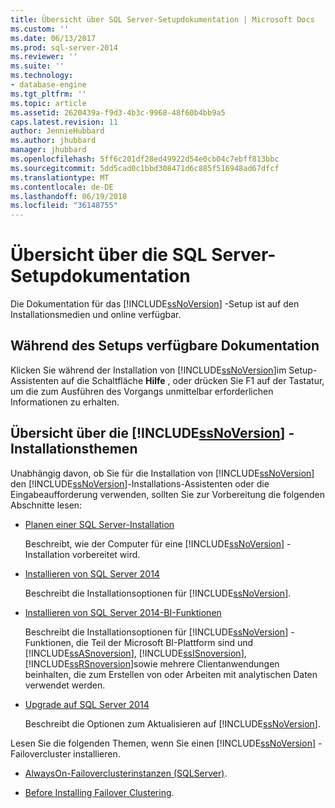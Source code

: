 ```yaml
---
title: Übersicht über SQL Server-Setupdokumentation | Microsoft Docs
ms.custom: ''
ms.date: 06/13/2017
ms.prod: sql-server-2014
ms.reviewer: ''
ms.suite: ''
ms.technology:
- database-engine
ms.tgt_pltfrm: ''
ms.topic: article
ms.assetid: 2620439a-f9d3-4b3c-9968-48f60b4bb9a5
caps.latest.revision: 11
author: JennieHubbard
ms.author: jhubbard
manager: jhubbard
ms.openlocfilehash: 5ff6c201df28ed49922d54e0cb04c7ebff813bbc
ms.sourcegitcommit: 5dd5cad0c1bbd308471d6c885f516948ad67dfcf
ms.translationtype: MT
ms.contentlocale: de-DE
ms.lasthandoff: 06/19/2018
ms.locfileid: "36148755"
---
```

# <a name="overview-of-sql-server-setup-documentation"></a>Übersicht über die SQL Server-Setupdokumentation
  Die Dokumentation für das [!INCLUDE[ssNoVersion](../../includes/ssnoversion-md.md)] -Setup ist auf den Installationsmedien und online verfügbar.  
  
## <a name="documentation-available-during-setup"></a>Während des Setups verfügbare Dokumentation  
 Klicken Sie während der Installation von [!INCLUDE[ssNoVersion](../../includes/ssnoversion-md.md)]im Setup-Assistenten auf die Schaltfläche **Hilfe** , oder drücken Sie F1 auf der Tastatur, um die zum Ausführen des Vorgangs unmittelbar erforderlichen Informationen zu erhalten.  
  
## <a name="overview-of-includessnoversionincludesssnoversion-mdmd-installation-topics"></a>Übersicht über die [!INCLUDE[ssNoVersion](../../includes/ssnoversion-md.md)] -Installationsthemen  
 Unabhängig davon, ob Sie für die Installation von [!INCLUDE[ssNoVersion](../../includes/ssnoversion-md.md)] den [!INCLUDE[ssNoVersion](../../includes/ssnoversion-md.md)]-Installations-Assistenten oder die Eingabeaufforderung verwenden, sollten Sie zur Vorbereitung die folgenden Abschnitte lesen:  
  
-   [Planen einer SQL Server-Installation](../../../2014/sql-server/install/planning-a-sql-server-installation.md)  
  
     Beschreibt, wie der Computer für eine [!INCLUDE[ssNoVersion](../../includes/ssnoversion-md.md)] -Installation vorbereitet wird.  
  
-   [Installieren von SQL Server 2014](../../database-engine/install-windows/install-sql-server.md)  
  
     Beschreibt die Installationsoptionen für [!INCLUDE[ssNoVersion](../../includes/ssnoversion-md.md)].  
  
-   [Installieren von SQL Server 2014-BI-Funktionen](install-sql-server-business-intelligence-features.md)  
  
     Beschreibt die Installationsoptionen für [!INCLUDE[ssNoVersion](../../includes/ssnoversion-md.md)] -Funktionen, die Teil der Microsoft BI-Plattform sind und [!INCLUDE[ssASnoversion](../../includes/ssasnoversion-md.md)], [!INCLUDE[ssISnoversion](../../includes/ssisnoversion-md.md)], [!INCLUDE[ssRSnoversion](../../includes/ssrsnoversion-md.md)]sowie mehrere Clientanwendungen beinhalten, die zum Erstellen von oder Arbeiten mit analytischen Daten verwendet werden.  
  
-   [Upgrade auf SQL Server 2014](../../database-engine/install-windows/upgrade-sql-server.md)  
  
     Beschreibt die Optionen zum Aktualisieren auf [!INCLUDE[ssNoVersion](../../includes/ssnoversion-md.md)].  
  
 Lesen Sie die folgenden Themen, wenn Sie einen [!INCLUDE[ssNoVersion](../../includes/ssnoversion-md.md)] -Failovercluster installieren.  
  
-   [AlwaysOn-Failoverclusterinstanzen (SQLServer)](../failover-clusters/windows/always-on-failover-cluster-instances-sql-server.md).  
  
-   [Before Installing Failover Clustering](../failover-clusters/install/before-installing-failover-clustering.md).  
  
  